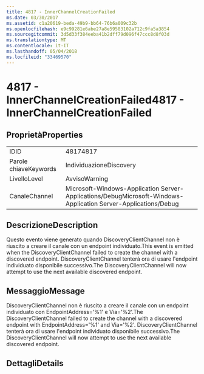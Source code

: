 ```yaml
---
title: 4817 - InnerChannelCreationFailed
ms.date: 03/30/2017
ms.assetid: c1a20619-beda-49b9-bb64-76b6a009c32b
ms.openlocfilehash: e9c99281e6abe27a8e59583102a712c9fa5a3854
ms.sourcegitcommit: 3d5d33f384eeba41b2dff79d096f47ccc8d8f03d
ms.translationtype: MT
ms.contentlocale: it-IT
ms.lasthandoff: 05/04/2018
ms.locfileid: "33469570"
---
```

# <a name="4817---innerchannelcreationfailed"></a><span data-ttu-id="715b5-102">4817 - InnerChannelCreationFailed</span><span class="sxs-lookup"><span data-stu-id="715b5-102">4817 - InnerChannelCreationFailed</span></span>
## <a name="properties"></a><span data-ttu-id="715b5-103">Proprietà</span><span class="sxs-lookup"><span data-stu-id="715b5-103">Properties</span></span>  
  
|||  
|-|-|  
|<span data-ttu-id="715b5-104">ID</span><span class="sxs-lookup"><span data-stu-id="715b5-104">ID</span></span>|<span data-ttu-id="715b5-105">4817</span><span class="sxs-lookup"><span data-stu-id="715b5-105">4817</span></span>|  
|<span data-ttu-id="715b5-106">Parole chiave</span><span class="sxs-lookup"><span data-stu-id="715b5-106">Keywords</span></span>|<span data-ttu-id="715b5-107">Individuazione</span><span class="sxs-lookup"><span data-stu-id="715b5-107">Discovery</span></span>|  
|<span data-ttu-id="715b5-108">Livello</span><span class="sxs-lookup"><span data-stu-id="715b5-108">Level</span></span>|<span data-ttu-id="715b5-109">Avviso</span><span class="sxs-lookup"><span data-stu-id="715b5-109">Warning</span></span>|  
|<span data-ttu-id="715b5-110">Canale</span><span class="sxs-lookup"><span data-stu-id="715b5-110">Channel</span></span>|<span data-ttu-id="715b5-111">Microsoft-Windows-Application Server-Applications/Debug</span><span class="sxs-lookup"><span data-stu-id="715b5-111">Microsoft-Windows-Application Server-Applications/Debug</span></span>|  
  
## <a name="description"></a><span data-ttu-id="715b5-112">Descrizione</span><span class="sxs-lookup"><span data-stu-id="715b5-112">Description</span></span>  
 <span data-ttu-id="715b5-113">Questo evento viene generato quando DiscoveryClientChannel non è riuscito a creare il canale con un endpoint individuato.</span><span class="sxs-lookup"><span data-stu-id="715b5-113">This event is emitted when the DiscoveryClientChannel failed to create the channel with a discovered endpoint.</span></span> <span data-ttu-id="715b5-114">DiscoveryClientChannel tenterà ora di usare l'endpoint individuato disponibile successivo.</span><span class="sxs-lookup"><span data-stu-id="715b5-114">The DiscoveryClientChannel will now attempt to use the next available discovered endpoint.</span></span>  
  
## <a name="message"></a><span data-ttu-id="715b5-115">Messaggio</span><span class="sxs-lookup"><span data-stu-id="715b5-115">Message</span></span>  
 <span data-ttu-id="715b5-116">DiscoveryClientChannel non è riuscito a creare il canale con un endpoint individuato con EndpointAddress='%1' e Via='%2'.</span><span class="sxs-lookup"><span data-stu-id="715b5-116">The DiscoveryClientChannel failed to create the channel with a discovered endpoint with EndpointAddress='%1' and Via='%2'.</span></span> <span data-ttu-id="715b5-117">DiscoveryClientChannel tenterà ora di usare l'endpoint individuato disponibile successivo.</span><span class="sxs-lookup"><span data-stu-id="715b5-117">The DiscoveryClientChannel will now attempt to use the next available discovered endpoint.</span></span>  
  
## <a name="details"></a><span data-ttu-id="715b5-118">Dettagli</span><span class="sxs-lookup"><span data-stu-id="715b5-118">Details</span></span>
